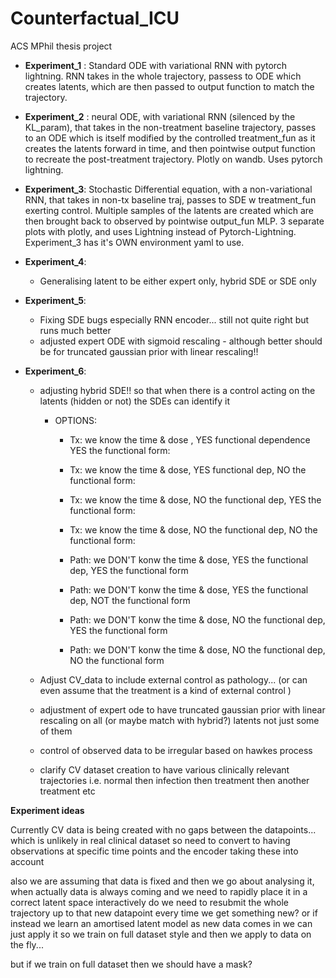 # Counterfactual_ICU

ACS MPhil thesis project

- **Experiment_1** : Standard ODE with variational RNN with pytorch lightning. RNN takes in the whole trajectory, passess to ODE which creates latents, which are then passed to output function to match the trajectory.

- **Experiment_2** : neural ODE, with variational RNN (silenced by the KL_param), that takes in the non-treatment baseline trajectory, passes to an ODE which is itself modified by the controlled treatment_fun as it creates the latents forward in time, and then pointwise output function to recreate the post-treatment trajectory. Plotly on wandb. Uses pytorch lightning.

- **Experiment_3**: Stochastic Differential equation, with a non-variational RNN, that takes in non-tx baseline traj, passes to SDE w treatment_fun exerting control. Multiple samples of the latents are created which are then brought back to observed by pointwise output_fun MLP. 3 separate plots with plotly, and uses Lightning instead of Pytorch-Lightning. Experiment_3 has it's OWN environment yaml to use.

- **Experiment_4**:
  - Generalising latent to be either expert only, hybrid SDE or SDE only

- **Experiment_5**:
  - Fixing SDE bugs especially RNN encoder... still not quite right but runs much better
  - adjusted expert ODE with sigmoid rescaling - although better should be for truncated gaussian prior with linear rescaling!!

- **Experiment_6**:
  - adjusting hybrid SDE!! so that when there is a control acting on the latents (hidden or not) the SDEs can identify it
    - OPTIONS:
      - Tx: we know the time & dose , YES  functional dependence YES the functional form:
      - Tx: we know the time & dose, YES functional dep, NO the functional form:
      - Tx: we know the time & dose, NO the functional dep, YES the functional form:
      - Tx: we know the time & dose, NO the functional dep, NO the functional form:

      - Path: we DON'T konw the time & dose, YES the functional dep, YES the functional form
      - Path: we DON'T konw the time & dose, YES the functional dep, NOT the functional form
      - Path: we DON'T konw the time & dose, NO the functional dep, YES the functional form
      - Path: we DON'T konw the time & dose, NO the functional dep, NO the functional form

  - Adjust CV_data to include external control as pathology... (or can even assume that the treatment is a kind of external control )

  - adjustment of expert ode to have truncated gaussian prior with linear rescaling on all (or maybe match with hybrid?) latents not just some of them

  - control of observed data to be irregular based on hawkes process
  - clarify CV dataset creation to have various clinically relevant trajectories i.e. normal then infection then treatment then another treatment etc

**Experiment ideas**

Currently CV data is being created with no gaps between the datapoints... which is unlikely in real clinical dataset
so need to convert to having observations at specific time points and the encoder taking these into account

also we are assuming that data is fixed and then we go about analysing it, when actually data is always coming and we need to rapidly place it in a correct latent space interactively
do we need to resubmit the whole trajectory up to that new datapoint every time we get something new?
or if instead we learn an amortised latent model as new data comes in we can just apply it
so we train on full dataset style and then we apply to data on the fly...

but if we train on full dataset then we should have a mask?
